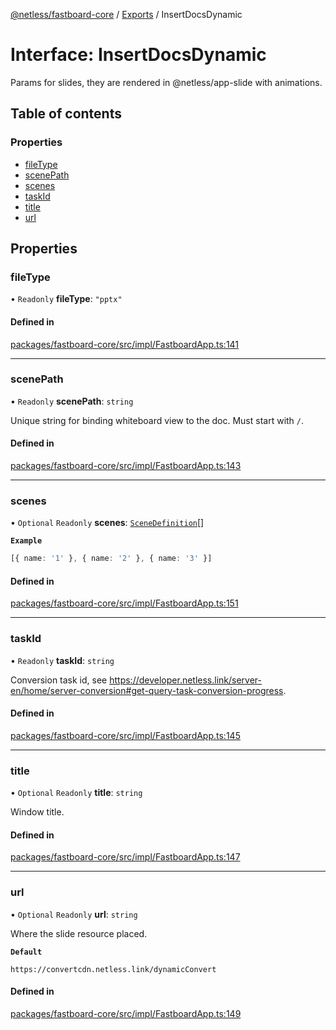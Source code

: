 [@netless/fastboard-core](../README.md) / [Exports](../modules.md) / InsertDocsDynamic

# Interface: InsertDocsDynamic

Params for slides, they are rendered in @netless/app-slide with animations.

## Table of contents

### Properties

- [fileType](InsertDocsDynamic.md#filetype)
- [scenePath](InsertDocsDynamic.md#scenepath)
- [scenes](InsertDocsDynamic.md#scenes)
- [taskId](InsertDocsDynamic.md#taskid)
- [title](InsertDocsDynamic.md#title)
- [url](InsertDocsDynamic.md#url)

## Properties

### fileType

• `Readonly` **fileType**: ``"pptx"``

#### Defined in

[packages/fastboard-core/src/impl/FastboardApp.ts:141](https://github.com/netless-io/fastboard/blob/1326312/packages/fastboard-core/src/impl/FastboardApp.ts#L141)

___

### scenePath

• `Readonly` **scenePath**: `string`

Unique string for binding whiteboard view to the doc. Must start with `/`.

#### Defined in

[packages/fastboard-core/src/impl/FastboardApp.ts:143](https://github.com/netless-io/fastboard/blob/1326312/packages/fastboard-core/src/impl/FastboardApp.ts#L143)

___

### scenes

• `Optional` `Readonly` **scenes**: [`SceneDefinition`](../modules.md#scenedefinition)[]

**`Example`**

```ts
[{ name: '1' }, { name: '2' }, { name: '3' }]
```

#### Defined in

[packages/fastboard-core/src/impl/FastboardApp.ts:151](https://github.com/netless-io/fastboard/blob/1326312/packages/fastboard-core/src/impl/FastboardApp.ts#L151)

___

### taskId

• `Readonly` **taskId**: `string`

Conversion task id, see https://developer.netless.link/server-en/home/server-conversion#get-query-task-conversion-progress.

#### Defined in

[packages/fastboard-core/src/impl/FastboardApp.ts:145](https://github.com/netless-io/fastboard/blob/1326312/packages/fastboard-core/src/impl/FastboardApp.ts#L145)

___

### title

• `Optional` `Readonly` **title**: `string`

Window title.

#### Defined in

[packages/fastboard-core/src/impl/FastboardApp.ts:147](https://github.com/netless-io/fastboard/blob/1326312/packages/fastboard-core/src/impl/FastboardApp.ts#L147)

___

### url

• `Optional` `Readonly` **url**: `string`

Where the slide resource placed.

**`Default`**

`https://convertcdn.netless.link/dynamicConvert`

#### Defined in

[packages/fastboard-core/src/impl/FastboardApp.ts:149](https://github.com/netless-io/fastboard/blob/1326312/packages/fastboard-core/src/impl/FastboardApp.ts#L149)
